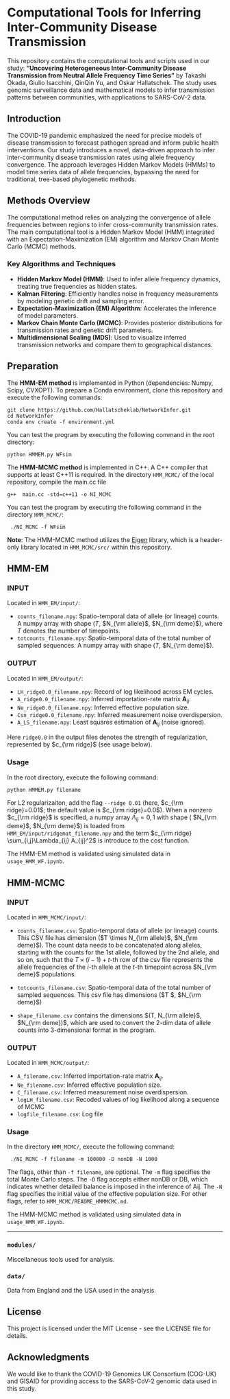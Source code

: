 # Computational Tools for Inferring Inter-Community Disease Transmission

This repository contains the computational tools and scripts used in our study: **“Uncovering Heterogeneous Inter-Community Disease Transmission from Neutral Allele Frequency Time Series”** by Takashi Okada, Giulio Isacchini, QinQin Yu, and Oskar Hallatschek. The study uses genomic surveillance data and mathematical models to infer transmission patterns between communities, with applications to SARS-CoV-2 data.

## Introduction


The COVID-19 pandemic emphasized the need for precise models of disease transmission to forecast pathogen spread and inform public health interventions. Our study introduces a novel, data-driven approach to infer inter-community disease transmission rates using allele frequency convergence. The approach leverages Hidden Markov Models (HMMs) to model time series data of allele frequencies, bypassing the need for traditional, tree-based phylogenetic methods.



## Methods Overview


The computational method relies on analyzing the convergence of allele frequencies between regions to infer cross-community transmission rates. The main computational tool is a Hidden Markov Model (HMM) integrated with an Expectation-Maximization (EM) algorithm and Markov Chain Monte Carlo (MCMC) methods.

### Key Algorithms and Techniques

- **Hidden Markov Model (HMM)**: Used to infer allele frequency dynamics, treating true frequencies as hidden states.
- **Kalman Filtering**: Efficiently handles noise in frequency measurements by modeling genetic drift and sampling error.
- **Expectation-Maximization (EM) Algorithm**: Accelerates the inference of model parameters.
- **Markov Chain Monte Carlo (MCMC)**: Provides posterior distributions for transmission rates and genetic drift parameters.
- **Multidimensional Scaling (MDS)**: Used to visualize inferred transmission networks and compare them to geographical distances.


## Preparation

The **HMM-EM method** is implemented in Python (dependencies: Numpy, Scipy, CVXOPT). To prepare a Conda environment, clone this repository and execute the following commands:
```
git clone https://github.com/Hallatscheklab/NetworkInfer.git 
cd NetworkInfer
conda env create -f environment.yml
```
You can test the program by executing the following command in the root directory:
```
python HMMEM.py WFsim
```

The **HMM-MCMC method** is implemented in C++. A C++ compiler that supports at least C++11 is required. In the directory `HMM_MCMC/` of the local repository, compile the main.cc file
```
g++  main.cc -std=c++11 -o NI_MCMC
```
You can test the program by executing the following command in the directory `HMM_MCMC/`:
```
 ./NI_MCMC -f WFsim
```
<!-- The flag `-f` specifies the input filename (here, WFsim) and loads the input data located in `HMM_MCMC/input`. For more information on the list of flags, see below or refer to `HMM_MCMC/README_HMMMCMC.md`. -->

**Note**: The HMM-MCMC method utilizes the [Eigen](http://eigen.tuxfamily.org) library, which is a header-only library located in `HMM_MCMC/src/` within this repository. 

## HMM-EM
 
### INPUT
Located in `HMM_EM/input/`:
- `counts_filename.npy`: Spatio-temporal data of allele (or lineage) counts. A numpy array with shape ($T$, $N_{\rm allele}$, $N_{\rm deme}$), where $T$ denotes the number of timepoints. 
- `totcounts_filename.npy`: Spatio-temporal data of the total number of sampled sequences.  A numpy array with shape ($T$, $N_{\rm deme}$). 

### OUTPUT
Located in `HMM_EM/output/`:
- `LH_ridge0.0_filename.npy`: Record of log likelihood across EM cycles.
- `A_ridge0.0_filename.npy`: Inferred importation-rate matrix ${\mathbf{A}_{ij}}$.
- `Ne_ridge0.0_filename.npy`: Inferred effective population size.
- `Csn_ridge0.0_filename.npy`: Inferred measurement noise overdispersion.
- `A_LS_filename.npy`: Least squares estimation of ${\mathbf{A}_{ij}}$ (noise ignored).

Here `ridge0.0` in the output files denotes the strength of regularization, represented by $c_{\rm ridge}$ (see usage below).

### Usage

In the root directory, execute the following command:
```
python HMMEM.py filename 
```
For L2 regularizaiton, add the flag `--ridge 0.01` (here, $c_{\rm ridge}=0.01$; the default value is $c_{\rm ridge}=0.0$). When a nonzero $c_{\rm ridge}$ is specified, a numpy array $\Lambda_{ij}=0,1$ with shape ( $N_{\rm deme}$, $N_{\rm deme}$) is loaded from `HMM_EM/input/ridgemat_filename.npy` and the term $c_{\rm ridge} \sum_{i,j}\Lambda_{ij} A_{ij}^2$ is introduce to the cost function. 


The HMM-EM method is validated using simulated data in `usage_HMM_WF.ipynb`.
   

## HMM-MCMC

    
### INPUT
Located in `HMM_MCMC/input/`:
- `counts_filename.csv`: Spatio-temporal data of allele (or lineage) counts. This CSV file has dimension ($T \times N_{\rm allele}$,  $N_{\rm deme}$). The count data needs to be concatenated along alleles, starting with the counts for the 1st allele, followed by the 2nd allele, and so on, such that the $T\times (i-1)+t$-th row of the csv file represents the allele frequencies of the $i$-th allele at the $t$-th timepoint across $N_{\rm deme}$ populations. 

- `totcounts_filename.csv`: Spatio-temporal data of the total number of sampled sequences.  This csv file has dimensions ($T $,  $N_{\rm deme}$)
- `shape_filename.csv` contains the dimensions $(T,  N_{\rm allele}$,  $N_{\rm deme})$, which are used to convert the 2-dim data of allele counts into 3-dimensional format in the program. 

### OUTPUT
Located in `HMM_MCMC/output/`:
- `A_filename.csv`: Inferred importation-rate matrix ${\mathbf A}_{ij}$.
- `Ne_filename.csv`: Inferred effective population size.
- `C_filename.csv`: Inferred measurement noise overdispersion.
- `logLH_filename.csv`: Recoded values of log likelihood along a sequence of MCMC 
- `logfile_filename.csv`: Log file

### Usage

In the directory `HMM_MCMC/`, execute the following command:
```
 ./NI_MCMC -f filename -m 100000 -D nonDB -N 1000 
```
The flags, other than `-f filename`, are optional. The `-m` flag specifies the total Monte Carlo steps. The `-D` flag accepts either nonDB or DB, which indicates whether detailed balance is imposed in the inference of Aij. The `-N` flag specifies the initial value of the effective population size. For other flags, refer to `HMM_MCMC/README_HMMMCMC.md`.

The HMM-MCMC method is validated using simulated data in `usage_HMM_WF.ipynb`.

---

### `modules/`
Miscellaneous tools used for analysis.

### `data/`
Data from England and the USA used in the analysis.

License
---

This project is licensed under the MIT License - see the LICENSE file for details.

Acknowledgments
---

We would like to thank the COVID-19 Genomics UK Consortium (COG-UK) and GISAID for providing access to the SARS-CoV-2 genomic data used in this study.
 
